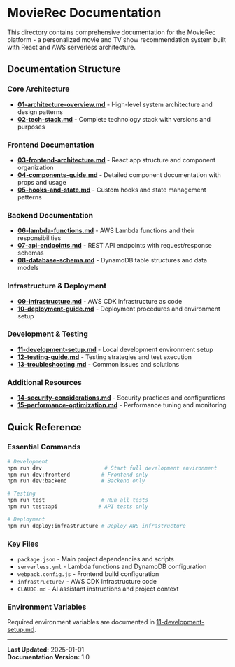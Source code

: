 # MovieRec Documentation

This directory contains comprehensive documentation for the MovieRec platform - a personalized movie and TV show recommendation system built with React and AWS serverless architecture.

## Documentation Structure

### Core Architecture
- **[01-architecture-overview.md](01-architecture-overview.md)** - High-level system architecture and design patterns
- **[02-tech-stack.md](02-tech-stack.md)** - Complete technology stack with versions and purposes

### Frontend Documentation
- **[03-frontend-architecture.md](03-frontend-architecture.md)** - React app structure and component organization
- **[04-components-guide.md](04-components-guide.md)** - Detailed component documentation with props and usage
- **[05-hooks-and-state.md](05-hooks-and-state.md)** - Custom hooks and state management patterns

### Backend Documentation
- **[06-lambda-functions.md](06-lambda-functions.md)** - AWS Lambda functions and their responsibilities
- **[07-api-endpoints.md](07-api-endpoints.md)** - REST API endpoints with request/response schemas
- **[08-database-schema.md](08-database-schema.md)** - DynamoDB table structures and data models

### Infrastructure & Deployment
- **[09-infrastructure.md](09-infrastructure.md)** - AWS CDK infrastructure as code
- **[10-deployment-guide.md](10-deployment-guide.md)** - Deployment procedures and environment setup

### Development & Testing
- **[11-development-setup.md](11-development-setup.md)** - Local development environment setup
- **[12-testing-guide.md](12-testing-guide.md)** - Testing strategies and test execution
- **[13-troubleshooting.md](13-troubleshooting.md)** - Common issues and solutions

### Additional Resources
- **[14-security-considerations.md](14-security-considerations.md)** - Security practices and configurations
- **[15-performance-optimization.md](15-performance-optimization.md)** - Performance tuning and monitoring

## Quick Reference

### Essential Commands
```bash
# Development
npm run dev                    # Start full development environment
npm run dev:frontend          # Frontend only
npm run dev:backend           # Backend only

# Testing  
npm run test                  # Run all tests
npm run test:api             # API tests only

# Deployment
npm run deploy:infrastructure # Deploy AWS infrastructure
```

### Key Files
- `package.json` - Main project dependencies and scripts
- `serverless.yml` - Lambda functions and DynamoDB configuration
- `webpack.config.js` - Frontend build configuration
- `infrastructure/` - AWS CDK infrastructure code
- `CLAUDE.md` - AI assistant instructions and project context

### Environment Variables
Required environment variables are documented in [11-development-setup.md](11-development-setup.md).

---

**Last Updated:** 2025-01-01  
**Documentation Version:** 1.0